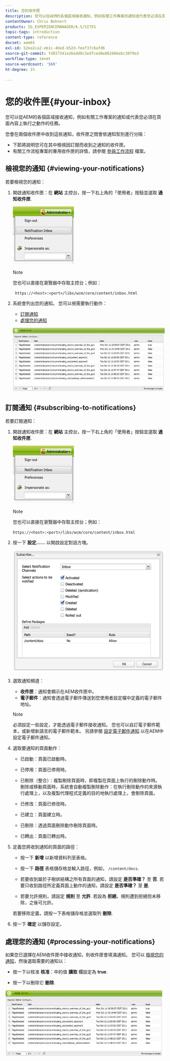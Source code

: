 ```yaml
---
title: 您的收件匣
description: 您可以從AEM的各個區域接收通知，例如有關工作專案的通知或代表您必須在頁面內容上執行之動作的任務。
contentOwner: Chris Bohnert
products: SG_EXPERIENCEMANAGER/6.5/SITES
topic-tags: introduction
content-type: reference
docset: aem65
exl-id: 52ea2ca2-eb1c-4bed-b52d-feef37c6afd6
source-git-commit: fd937341e26edd0c3edfced8e862066ebc30f9a3
workflow-type: tm+mt
source-wordcount: '569'
ht-degree: 1%

---
```


# 您的收件匣{#your-inbox}

您可以從AEM的各個區域接收通知，例如有關工作專案的通知或代表您必須在頁面內容上執行之動作的任務。

您會在兩個收件匣中收到這些通知，收件匣之間會依通知型別進行分隔：

* 下節將說明您可在其中檢視因訂閱而收到之通知的收件匣。
* 有關工作流程專案的專用收件匣的詳情，請參閱 [參與工作流程](/help/sites-classic-ui-authoring/classic-workflows-participating.md) 檔案。

## 檢視您的通知 {#viewing-your-notifications}

若要檢視您的通知：

1. 開啟通知收件匣：在 **網站** 主控台，按一下右上角的「使用者」按鈕並選取 **通知收件匣**.

   ![screen_shot_2012-02-08at105226am](assets/screen_shot_2012-02-08at105226am.png)

   >[!NOTE]
   >
   >您也可以直接在瀏覽器中存取主控台；例如：
   >
   >
   >` https://<host>:<port>/libs/wcm/core/content/inbox.html`

1. 系統會列出您的通知。 您可以視需要執行動作：

   * [訂閱通知](#subscribing-to-notifications)
   * [處理您的通知](#processing-your-notifications)

   ![chlimage_1-4](assets/chlimage_1-4.jpeg)

## 訂閱通知 {#subscribing-to-notifications}

若要訂閱通知：

1. 開啟通知收件匣：在 **網站** 主控台，按一下右上角的「使用者」按鈕並選取 **通知收件匣**.

   ![screen_shot_2012-02-08at105226am-1](assets/screen_shot_2012-02-08at105226am-1.png)

   >[!NOTE]
   >
   >您也可以直接在瀏覽器中存取主控台；例如：
   >
   >
   >`https://<host>:<port>/libs/wcm/core/content/inbox.html`

1. 按一下 **設定……** 以開啟設定對話方塊。

   ![screen_shot_2012-02-08at111056am](assets/screen_shot_2012-02-08at111056am.png)

1. 選取通知頻道：

   * **收件匣**：通知會顯示在AEM收件匣中。
   * **電子郵件**：通知會透過電子郵件傳送到您使用者設定檔中定義的電子郵件地址。

   >[!NOTE]
   >
   >必須設定一些設定，才能透過電子郵件接收通知。 您也可以自訂電子郵件範本，或新增新語言的電子郵件範本。 另請參閱 [設定電子郵件通知](/help/sites-administering/notification.md#configuringemailnotification) 以在AEM中設定電子郵件通知。

1. 選取要通知的頁面動作：

   * 已啟動：頁面已啟動時。
   * 已停用：頁面已停用時。
   * 已刪除（整合）：複製刪除頁面時，即複製在頁面上執行的刪除動作時。
刪除或移動頁面時，系統會自動複製刪除動作：在執行刪除動作的來源執行處理上，以及複製代理程式定義的目的地執行處理上，會刪除頁面。

   * 已修改：頁面已修改時。
   * 已建立：頁面建立時。
   * 已刪除：透過頁面刪除動作刪除頁面時。
   * 已轉出：頁面已轉出時。

1. 定義您將收到通知的頁面的路徑：

   * 按一下 **新增** 以新增資料列至表格。
   * 按一下 **路徑** 表格儲存格並輸入路徑，例如， `/content/docs`.

   * 若要收到屬於子樹狀結構之所有頁面的通知，請設定 **是否準確？** 至 **否**.
若要只收到路徑所定義頁面上動作的通知，請設定 **是否準確？** 至 **是**.

   * 若要允許規則，請設定 **規則** 至 **允許**. 若設為 **拒絕**，規則遭到拒絕但未移除，之後可允許。

   若要移除定義，請按一下表格儲存格並選取列 **刪除**.

1. 按一下 **確定** 以儲存設定。

## 處理您的通知 {#processing-your-notifications}

如果您已選擇在AEM收件匣中接收通知，則收件匣會填滿通知。 您可以 [檢視您的通知](#viewing-your-notifications)，然後選取需要的通知以：

* 按一下以核准 **核准**：中的值 **讀取** 欄設定為 **true**.

* 按一下以刪除它 **刪除**.

![chlimage_1-5](assets/chlimage_1-5.jpeg)
